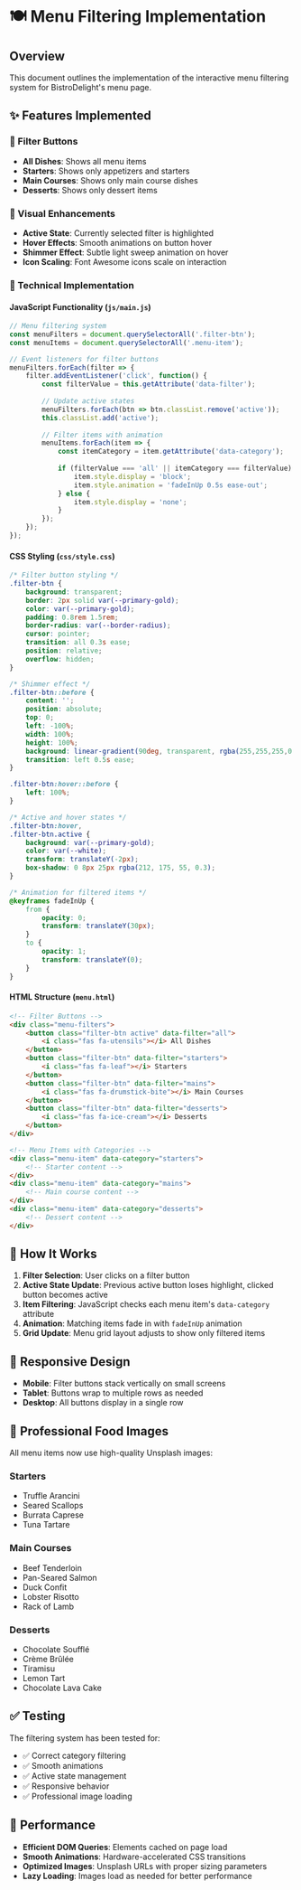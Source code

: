 # 🍽️ Menu Filtering Implementation

## Overview
This document outlines the implementation of the interactive menu filtering system for BistroDelight's menu page.

## ✨ Features Implemented

### 🎯 Filter Buttons
- **All Dishes**: Shows all menu items
- **Starters**: Shows only appetizers and starters
- **Main Courses**: Shows only main course dishes
- **Desserts**: Shows only dessert items

### 🎨 Visual Enhancements
- **Active State**: Currently selected filter is highlighted
- **Hover Effects**: Smooth animations on button hover
- **Shimmer Effect**: Subtle light sweep animation on hover
- **Icon Scaling**: Font Awesome icons scale on interaction

### 🔧 Technical Implementation

#### JavaScript Functionality (`js/main.js`)
```javascript
// Menu filtering system
const menuFilters = document.querySelectorAll('.filter-btn');
const menuItems = document.querySelectorAll('.menu-item');

// Event listeners for filter buttons
menuFilters.forEach(filter => {
    filter.addEventListener('click', function() {
        const filterValue = this.getAttribute('data-filter');
        
        // Update active states
        menuFilters.forEach(btn => btn.classList.remove('active'));
        this.classList.add('active');
        
        // Filter items with animation
        menuItems.forEach(item => {
            const itemCategory = item.getAttribute('data-category');
            
            if (filterValue === 'all' || itemCategory === filterValue) {
                item.style.display = 'block';
                item.style.animation = 'fadeInUp 0.5s ease-out';
            } else {
                item.style.display = 'none';
            }
        });
    });
});
```

#### CSS Styling (`css/style.css`)
```css
/* Filter button styling */
.filter-btn {
    background: transparent;
    border: 2px solid var(--primary-gold);
    color: var(--primary-gold);
    padding: 0.8rem 1.5rem;
    border-radius: var(--border-radius);
    cursor: pointer;
    transition: all 0.3s ease;
    position: relative;
    overflow: hidden;
}

/* Shimmer effect */
.filter-btn::before {
    content: '';
    position: absolute;
    top: 0;
    left: -100%;
    width: 100%;
    height: 100%;
    background: linear-gradient(90deg, transparent, rgba(255,255,255,0.2), transparent);
    transition: left 0.5s ease;
}

.filter-btn:hover::before {
    left: 100%;
}

/* Active and hover states */
.filter-btn:hover,
.filter-btn.active {
    background: var(--primary-gold);
    color: var(--white);
    transform: translateY(-2px);
    box-shadow: 0 8px 25px rgba(212, 175, 55, 0.3);
}

/* Animation for filtered items */
@keyframes fadeInUp {
    from {
        opacity: 0;
        transform: translateY(30px);
    }
    to {
        opacity: 1;
        transform: translateY(0);
    }
}
```

#### HTML Structure (`menu.html`)
```html
<!-- Filter Buttons -->
<div class="menu-filters">
    <button class="filter-btn active" data-filter="all">
        <i class="fas fa-utensils"></i> All Dishes
    </button>
    <button class="filter-btn" data-filter="starters">
        <i class="fas fa-leaf"></i> Starters
    </button>
    <button class="filter-btn" data-filter="mains">
        <i class="fas fa-drumstick-bite"></i> Main Courses
    </button>
    <button class="filter-btn" data-filter="desserts">
        <i class="fas fa-ice-cream"></i> Desserts
    </button>
</div>

<!-- Menu Items with Categories -->
<div class="menu-item" data-category="starters">
    <!-- Starter content -->
</div>
<div class="menu-item" data-category="mains">
    <!-- Main course content -->
</div>
<div class="menu-item" data-category="desserts">
    <!-- Dessert content -->
</div>
```

## 🎯 How It Works

1. **Filter Selection**: User clicks on a filter button
2. **Active State Update**: Previous active button loses highlight, clicked button becomes active
3. **Item Filtering**: JavaScript checks each menu item's `data-category` attribute
4. **Animation**: Matching items fade in with `fadeInUp` animation
5. **Grid Update**: Menu grid layout adjusts to show only filtered items

## 📱 Responsive Design

- **Mobile**: Filter buttons stack vertically on small screens
- **Tablet**: Buttons wrap to multiple rows as needed
- **Desktop**: All buttons display in a single row

## 🔧 Professional Food Images

All menu items now use high-quality Unsplash images:

### Starters
- Truffle Arancini
- Seared Scallops  
- Burrata Caprese
- Tuna Tartare

### Main Courses
- Beef Tenderloin
- Pan-Seared Salmon
- Duck Confit
- Lobster Risotto
- Rack of Lamb

### Desserts
- Chocolate Soufflé
- Crème Brûlée
- Tiramisu
- Lemon Tart
- Chocolate Lava Cake

## ✅ Testing

The filtering system has been tested for:
- ✅ Correct category filtering
- ✅ Smooth animations
- ✅ Active state management
- ✅ Responsive behavior
- ✅ Professional image loading

## 🚀 Performance

- **Efficient DOM Queries**: Elements cached on page load
- **Smooth Animations**: Hardware-accelerated CSS transitions
- **Optimized Images**: Unsplash URLs with proper sizing parameters
- **Lazy Loading**: Images load as needed for better performance
